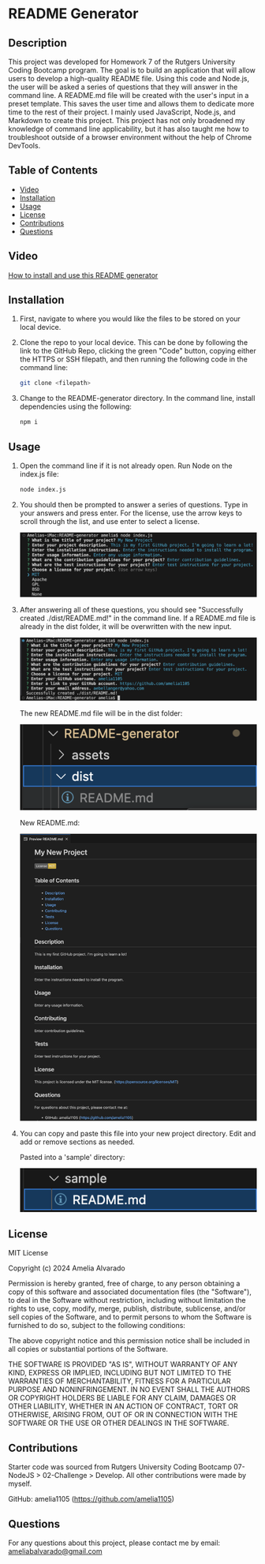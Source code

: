 # README Generator

## Description

This project was developed for Homework 7 of the Rutgers University Coding Bootcamp program. The goal is to build an application that will allow users to develop a high-quality README file. Using this code and Node.js, the user will be asked a series of questions that they will answer in the command line. A README.md file will be created with the user's input in a preset template. This saves the user time and allows them to dedicate more time to the rest of their project. I mainly used JavaScript, Node.js, and Markdown to create this project. This project has not only broadened my knowledge of command line applicability, but it has also taught me how to troubleshoot outside of a browser environment without the help of Chrome DevTools.

## Table of Contents

- [Video](#video)
- [Installation](#installation)
- [Usage](#usage)
- [License](#license)
- [Contributions](#contributions)
- [Questions](#questions)

## Video

[How to install and use this README generator](https://drive.google.com/file/d/1fED_CVNOWpmyIc5xAyK5n9ttkJ9pqEFi/view?usp=drive_link)

## Installation

1. First, navigate to where you would like the files to be stored on your local device.

2. Clone the repo to your local device. This can be done by following the link to the GitHub Repo, clicking the green "Code" button, copying either the HTTPS or SSH filepath, and then running the following code in the command line:

    ```sh
    git clone <filepath>
    ```

3. Change to the README-generator directory. In the command line, install dependencies using the following:

    ```sh
    npm i
    ```

## Usage

1. Open the command line if it is not already open. Run Node on the index.js file:

    ```sh
    node index.js
    ```

2. You should then be prompted to answer a series of questions. Type in your answers and press enter. For the license, use the arrow keys to scroll through the list, and use enter to select a license.

    ![screenshot of terminal demonstrating which licenses are available](./assets/license-choice.png)

3. After answering all of these questions, you should see "Successfully created ./dist/README.md!" in the command line. If a README.md file is already in the dist folder, it will be overwritten with the new input.

    ![screenshot of terminal showing that information was entered successfully](./assets/success.png)

    The new README.md file will be in the dist folder: 
    
    ![screenshot of README.md file](./assets/dist-folder.png)

    New README.md:

    ![screenshot of README.md file](./assets/new-readme.png)

4. You can copy and paste this file into your new project directory. Edit and add or remove sections as needed.

    Pasted into a 'sample' directory:
    
    ![screenshot showing newly created README-new.md used in a sample repo](./assets/paste-sample.png)

## License

MIT License

Copyright (c) 2024 Amelia Alvarado

Permission is hereby granted, free of charge, to any person obtaining a copy
of this software and associated documentation files (the "Software"), to deal
in the Software without restriction, including without limitation the rights
to use, copy, modify, merge, publish, distribute, sublicense, and/or sell
copies of the Software, and to permit persons to whom the Software is
furnished to do so, subject to the following conditions:

The above copyright notice and this permission notice shall be included in all
copies or substantial portions of the Software.

THE SOFTWARE IS PROVIDED "AS IS", WITHOUT WARRANTY OF ANY KIND, EXPRESS OR
IMPLIED, INCLUDING BUT NOT LIMITED TO THE WARRANTIES OF MERCHANTABILITY,
FITNESS FOR A PARTICULAR PURPOSE AND NONINFRINGEMENT. IN NO EVENT SHALL THE
AUTHORS OR COPYRIGHT HOLDERS BE LIABLE FOR ANY CLAIM, DAMAGES OR OTHER
LIABILITY, WHETHER IN AN ACTION OF CONTRACT, TORT OR OTHERWISE, ARISING FROM,
OUT OF OR IN CONNECTION WITH THE SOFTWARE OR THE USE OR OTHER DEALINGS IN THE
SOFTWARE.

## Contributions

Starter code was sourced from Rutgers University Coding Bootcamp 07-NodeJS > 02-Challenge > Develop. All other contributions were made by myself. 

GitHub: amelia1105 (https://github.com/amelia1105)

## Questions

For any questions about this project, please contact me by email: ameliabalvarado@gmail.com
